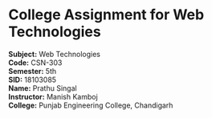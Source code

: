 # **College Assignment for Web Technologies** <br />

**Subject:**    Web Technologies <br />
**Code:**       CSN-303 <br />
**Semester:**   5th <br />
**SID:**        18103085 <br />
**Name:**       Prathu Singal <br />
**Instructor:** Manish Kamboj <br />
**College:**    Punjab Engineering College, Chandigarh <br />
